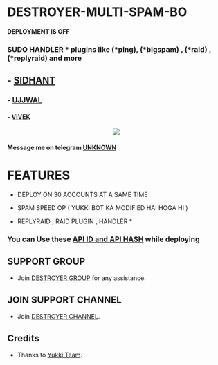 # DESTROYER-MULTI-SPAM-BO

#### DEPLOYMENT IS OFF
### SUDO HANDLER * plugins like (*ping), (*bigspam) , (*raid) ,(*replyraid) and more
##   - [SIDHANT](https://t.me/siddhant_devil)
###  - [UJJWAL](https://t.me/SANSKARI_CHORA)
#### - [VIVEK](https://t.me/xxxxxxx_UNKNOWN_xxxxxxx)

<p align="center">
  <img src="https://telegra.ph/file/06ab8f009e82432a1a85a.jpg">
</p>




#### Message me on telegram [UNKNOWN](https://t.me/xxxxxxx_UNKNOWN_xxxxxxx)


# FEATURES

   - DEPLOY ON 30 ACCOUNTS AT A SAME TIME 

   - SPAM SPEED OP ( YUKKI BOT KA MODIFIED HAI HOGA HI ) 

   - REPLYRAID , RAID PLUGIN , HANDLER *


### You can Use these [API ID and API HASH](https://t.me/RDX_OFFICIAL_BOT/2) while deploying



## SUPPORT GROUP
   - Join [DESTROYER GROUP]() for any assistance.


## JOIN SUPPORT CHANNEL
   - Join [DESTROYER CHANNEL](@RDX_OFFICIAL_BOT).


## Credits
   - Thanks to [Yukki Team](https://t.me/officialyukki).
